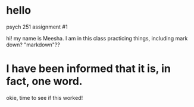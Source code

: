 # hello
psych 251 assignment #1

hi! my name is Meesha. I am in this class practicing things, including mark down? "markdown"??
# I have been informed that it is, in fact, one word.
okie, time to see if this worked!